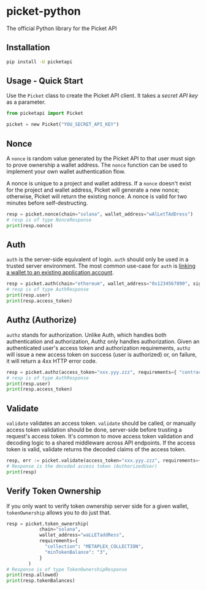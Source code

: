 # picket-python

The official Python library for the Picket API

## Installation

```bash 
pip install -U picketapi
```

## Usage - Quick Start

Use the `Picket` class to create the Picket API client. It takes a _secret API key_ as a parameter.

```python
from picketapi import Picket

picket = new Picket("YOU_SECRET_API_KEY")
```

## Nonce

A `nonce` is random value generated by the Picket API to that user must sign to prove ownership a wallet address. The `nonce` function can be used to implement your own wallet authentication flow. 

A nonce is unique to a project and wallet address. If a `nonce` doesn't exist for the project and wallet address, Picket will generate a new nonce; otherwise, Picket will return the existing nonce. A nonce is valid for two minutes before self-destructing.

```python
resp = picket.nonce(chain="solana", wallet_address="wAlLetTAdDress")
# resp is of type NonceResponse
print(resp.nonce)
```

## Auth

`auth` is the server-side equivalent of login. `auth` should only be used in a trusted server environment. The most common use-case for `auth` is [linking a wallet to an existing application account](https://docs.picketapi.com/picket-docs/tutorials/link-a-wallet-to-a-web-2.0-account).

```python
resp = picket.auth(chain="ethereum", wallet_address="0x1234567890", signature="abcdefghijklmnop")
# resp is of type AuthResponse
print(resp.user)
print(resp.access_token)
```

## Authz (Authorize)
`authz` stands for authorization. Unlike Auth, which handles both authentication and authorization, Authz only handles authorization. 
Given an authenticated user's access token and authorization requirements, `authz` will issue a new access token on success (user is authorized) or, on failure, it will return a 4xx HTTP error code.

```python
resp = picket.authz(access_token="xxx.yyy.zzz", requirements={ "contractAddress": "0xContract" })
# resp is of type AuthResponse
print(resp.user)
print(resp.access_token)
```

## Validate
`validate` validates an access token. `validate` should be called, or manually access token validation should be done, server-side before trusting a request's access token. It's common to move access token validation and decoding logic to a shared middleware across API endpoints.
If the access token is valid, validate returns the decoded claims of the access token.

```python
resp, err := picket.validate(access_token="xxx.yyy.zzz", requirements={"contractAddress": "0xContract", "minTokenBalance": "100"})
# Response is the decoded access token (AuthorizedUser)
print(resp)
```

## Verify Token Ownership
If you only want to verify token ownership server side for a given wallet, `tokenOwnership` allows you to do just that.

```python
resp = picket.token_ownership(
			chain="solana", 
			wallet_address="waLLETaddRess", 
			requirements={  
			  "collection": "METAPLEX_COLLECTION",
			  "minTokenBalance": "3",
			}
		)
# Response is of type TokenOwnershipResponse
print(resp.allowed)
print(resp.tokenBalances)
```

